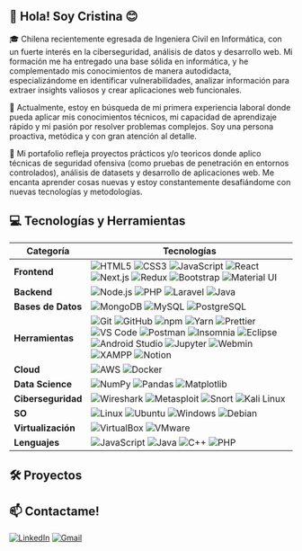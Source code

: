 ## 👋 Hola! Soy Cristina 😊

🎓 Chilena recientemente egresada de Ingeniera Civil en Informática, con un fuerte interés en la ciberseguridad, análisis de datos y desarrollo web. Mi formación me ha entregado una base sólida en informática, y he complementado mis conocimientos de manera autodidacta, especializándome en identificar vulnerabilidades, analizar información para extraer insights valiosos y crear aplicaciones web funcionales.

💼 Actualmente, estoy en búsqueda de mi primera experiencia laboral donde pueda aplicar mis conocimientos técnicos, mi capacidad de aprendizaje rápido y mi pasión por resolver problemas complejos. Soy una persona proactiva, metódica y con gran atención al detalle.

🌟 Mi portafolio refleja proyectos prácticos y/o teoricos donde aplico técnicas de seguridad ofensiva (como pruebas de penetración en entornos controlados), análisis de datasets y desarrollo de aplicaciones web. Me encanta aprender cosas nuevas y estoy constantemente desafiándome con nuevas tecnologías y metodologías.

## 💻 Tecnologías y Herramientas

| Categoría | Tecnologías |
|-----------|-------------|
| **Frontend** | <img alt="HTML5" src="https://img.shields.io/badge/HTML5-E34F26?style=flat&logo=html5&logoColor=white&labelWidth=70" /> <img alt="CSS3" src="https://img.shields.io/badge/CSS3-1572B6?style=flat&logo=css3&logoColor=white&labelWidth=70" /> <img alt="JavaScript" src="https://img.shields.io/badge/JavaScript-F7DF1E?style=flat&logo=javascript&logoColor=black&labelWidth=70" /> <img alt="React" src="https://img.shields.io/badge/React-61DAFB?style=flat&logo=react&logoColor=black&labelWidth=70" /> <img alt="Next.js" src="https://img.shields.io/badge/Next.js-000000?style=flat&logo=next.js&logoColor=white&labelWidth=70" /> <img alt="Redux" src="https://img.shields.io/badge/Redux-764ABC?style=flat&logo=redux&logoColor=white&labelWidth=70" /> <img alt="Bootstrap" src="https://img.shields.io/badge/Bootstrap-7952B3?style=flat&logo=bootstrap&logoColor=white&labelWidth=70" /> <img alt="Material UI" src="https://img.shields.io/badge/Material_UI-007FFF?style=flat&logo=mui&logoColor=white&labelWidth=70" /> |
| **Backend** | <img alt="Node.js" src="https://img.shields.io/badge/Node.js-339933?style=flat&logo=node.js&logoColor=white&labelWidth=70" /> <img alt="PHP" src="https://img.shields.io/badge/PHP-777BB4?style=flat&logo=php&logoColor=white&labelWidth=70" /> <img alt="Laravel" src="https://img.shields.io/badge/Laravel-FF2D20?style=flat&logo=laravel&logoColor=white&labelWidth=70" /> <img alt="Java" src="https://img.shields.io/badge/Java-007396?style=flat&logo=java&logoColor=white&labelWidth=70" /> |
| **Bases de Datos** | <img alt="MongoDB" src="https://img.shields.io/badge/MongoDB-47A248?style=flat&logo=mongodb&logoColor=white&labelWidth=70" /> <img alt="MySQL" src="https://img.shields.io/badge/MySQL-4479A1?style=flat&logo=mysql&logoColor=white&labelWidth=70" /> <img alt="PostgreSQL" src="https://img.shields.io/badge/PostgreSQL-336791?style=flat&logo=postgresql&logoColor=white&labelWidth=70" /> |
| **Herramientas** | <img alt="Git" src="https://img.shields.io/badge/Git-F05032?style=flat&logo=git&logoColor=white&labelWidth=70" /> <img alt="GitHub" src="https://img.shields.io/badge/GitHub-181717?style=flat&logo=github&logoColor=white&labelWidth=70" /> <img alt="npm" src="https://img.shields.io/badge/npm-CB3837?style=flat&logo=npm&logoColor=white&labelWidth=70" /> <img alt="Yarn" src="https://img.shields.io/badge/Yarn-2C8EBB?style=flat&logo=yarn&logoColor=white&labelWidth=70" /> <img alt="Prettier" src="https://img.shields.io/badge/Prettier-F7B93E?style=flat&logo=prettier&logoColor=black&labelWidth=70" /> <img alt="VS Code" src="https://img.shields.io/badge/VS_Code-007ACC?style=flat&logo=visual-studio-code&logoColor=white&labelWidth=70" /> <img alt="Postman" src="https://img.shields.io/badge/Postman-FF6C37?style=flat&logo=postman&logoColor=white&labelWidth=70" /> <img alt="Insomnia" src="https://img.shields.io/badge/Insomnia-4000BF?style=flat&logo=insomnia&logoColor=white&labelWidth=70" /> <img alt="Eclipse" src="https://img.shields.io/badge/Eclipse-2C2255?style=flat&logo=eclipse&logoColor=white&labelWidth=70" /> <img alt="Android Studio" src="https://img.shields.io/badge/Android_Studio-3DDC84?style=flat&logo=android-studio&logoColor=black&labelWidth=70" /> <img alt="Jupyter" src="https://img.shields.io/badge/Jupyter-F37626?style=flat&logo=jupyter&logoColor=white&labelWidth=70" /> <img alt="Webmin" src="https://img.shields.io/badge/Webmin-7D0C3F?style=flat&logo=webmin&logoColor=white&labelWidth=70" /> <img alt="XAMPP" src="https://img.shields.io/badge/XAMPP-FB7A24?style=flat&logo=xampp&logoColor=white&labelWidth=70" /> <img alt="Notion" src="https://img.shields.io/badge/Notion-000000?style=flat&logo=notion&logoColor=white&labelWidth=70" />  |
| **Cloud** | <img alt="AWS" src="https://img.shields.io/badge/AWS-FF9900?style=flat&logo=amazon-aws&logoColor=white&labelWidth=70" /> <img alt="Docker" src="https://img.shields.io/badge/Docker-2496ED?style=flat&logo=docker&logoColor=white&labelWidth=70" /> |
| **Data Science** | <img alt="NumPy" src="https://img.shields.io/badge/NumPy-013243?style=flat&logo=numpy&logoColor=white&labelWidth=70" /> <img alt="Pandas" src="https://img.shields.io/badge/Pandas-150458?style=flat&logo=pandas&logoColor=white&labelWidth=70" /> <img alt="Matplotlib" src="https://img.shields.io/badge/Matplotlib-11557C?style=flat&logo=python&logoColor=white&labelWidth=70" /> |
| **Ciberseguridad** | <img alt="Wireshark" src="https://img.shields.io/badge/Wireshark-1679A7?style=flat&logo=wireshark&logoColor=white&labelWidth=70" /> <img alt="Metasploit" src="https://img.shields.io/badge/Metasploit-258C8C?style=flat&logo=metasploit&logoColor=white&labelWidth=70" /> <img alt="Snort" src="https://img.shields.io/badge/Snort-8B0000?style=flat&logo=snort&logoColor=white&labelWidth=70" /> <img alt="Kali Linux" src="https://img.shields.io/badge/Kali_Linux-557C94?style=flat&logo=kalilinux&logoColor=white&labelWidth=70" /> |
| **SO** | <img alt="Linux" src="https://img.shields.io/badge/Linux-FCC624?style=flat&logo=linux&logoColor=black&labelWidth=70" /> <img alt="Ubuntu" src="https://img.shields.io/badge/Ubuntu-E95420?style=flat&logo=ubuntu&logoColor=white&labelWidth=70" /> <img alt="Windows" src="https://img.shields.io/badge/Windows-0078D6?style=flat&logo=windows&logoColor=white&labelWidth=70" />  <img alt="Debian" src="https://img.shields.io/badge/Debian-A81D33?style=flat&logo=debian&logoColor=white&labelWidth=70" /> |
| **Virtualización** | <img alt="VirtualBox" src="https://img.shields.io/badge/VirtualBox-183A61?style=flat&logo=virtualbox&logoColor=white&labelWidth=70" /> <img alt="VMware" src="https://img.shields.io/badge/VMware-607078?style=flat&logo=vmware&logoColor=white&labelWidth=70" /> |
| **Lenguajes** | <img alt="JavaScript" src="https://img.shields.io/badge/JavaScript-F7DF1E?style=flat&logo=javascript&logoColor=black&labelWidth=70" /> <img alt="Java" src="https://img.shields.io/badge/Java-007396?style=flat&logo=java&logoColor=white&labelWidth=70" /> <img alt="C++" src="https://img.shields.io/badge/C++-00599C?style=flat&logo=cplusplus&logoColor=white&labelWidth=70" /> <img alt="PHP" src="https://img.shields.io/badge/PHP-777BB4?style=flat&logo=php&logoColor=white&labelWidth=70" /> |

## 🛠️ Proyectos


## 📫 Contactame!
<a href="https://www.linkedin.com/in/cristina-tiznado/"><img src="https://img.shields.io/badge/LinkedIn-%230A66C2.svg?style=plastic&logo=linkedin&logoColor=white" alt="LinkedIn"/></a>
<a href="mailto:cristina.tiznado7@gmail.com"><img img src="https://img.shields.io/badge/gmail-%23EA4335.svg?style=plastic&logo=gmail&logoColor=white" alt="Gmail"/></a>
